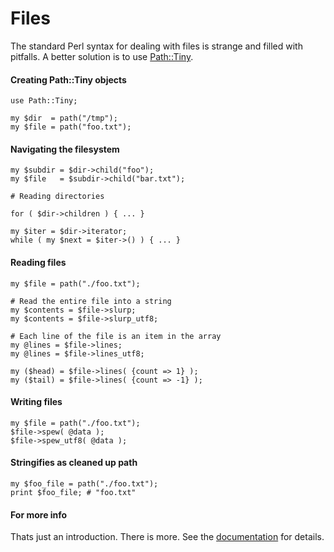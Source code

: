 # Files

The standard Perl syntax for dealing with files is strange and filled with
pitfalls.  A better solution is to use
[Path::Tiny](https://metacpan.org/pod/Path::Tiny).


#### Creating Path::Tiny objects

    use Path::Tiny;

    my $dir  = path("/tmp");
    my $file = path("foo.txt");

#### Navigating the filesystem

    my $subdir = $dir->child("foo");
    my $file   = $subdir->child("bar.txt");

    # Reading directories

    for ( $dir->children ) { ... }

    my $iter = $dir->iterator;
    while ( my $next = $iter->() ) { ... }

#### Reading files

    my $file = path("./foo.txt");

    # Read the entire file into a string
    my $contents = $file->slurp; 
    my $contents = $file->slurp_utf8;

    # Each line of the file is an item in the array
    my @lines = $file->lines; 
    my @lines = $file->lines_utf8;

    my ($head) = $file->lines( {count => 1} );
    my ($tail) = $file->lines( {count => -1} );

#### Writing files

    my $file = path("./foo.txt");
    $file->spew( @data );
    $file->spew_utf8( @data );

#### Stringifies as cleaned up path

    my $foo_file = path("./foo.txt");
    print $foo_file; # "foo.txt"


#### For more info
Thats just an introduction.  There is more.  See the 
[documentation](https://metacpan.org/pod/Path::Tiny) for details.    
